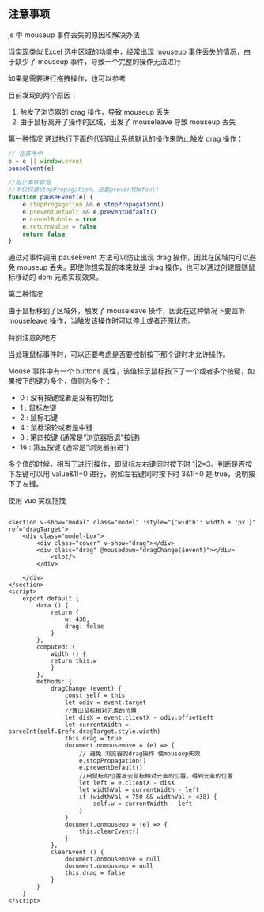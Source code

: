 ## 注意事项

js 中 mouseup 事件丢失的原因和解决办法

当实现类似 Excel 选中区域的功能中，经常出现 mouseup 事件丢失的情况，由于缺少了 mouseup 事件，导致一个完整的操作无法进行

如果是需要进行拖拽操作，也可以参考

目前发现的两个原因：

1. 触发了浏览器的 drag 操作，导致 mouseup 丢失
2. 由于鼠标离开了操作的区域，出发了 mouseleave 导致 mouseup 丢失

第一种情况
通过执行下面的代码阻止系统默认的操作来防止触发 drag 操作：

```js
// 在事件中
e = e || window.event
pauseEvent(e)

//阻止事件冒泡
//不仅仅要stopPropagation，还要preventDefault
function pauseEvent(e) {
	e.stopProgagetion && e.stopPropagation()
	e.preventDefault && e.preventDdfault()
	e.cancelBubble = true
	e.returnValue = false
	return false
}
```

通过对事件调用 pauseEvent 方法可以防止出现 drag 操作，因此在区域内可以避免 mouseup 丢失。即使你想实现的本来就是 drag 操作，也可以通过创建跟随鼠标移动的 dom 元素实现效果。

第二种情况

由于鼠标移到了区域外，触发了 mouseleave 操作，因此在这种情况下要监听 mouseleave 操作，当触发该操作时可以停止或者还原状态。

特别注意的地方

当处理鼠标事件时，可以还要考虑是否要控制按下那个键时才允许操作。

Mouse 事件中有一个 buttons 属性，该值标示鼠标按下了一个或者多个按键，如果按下的键为多个，值则为多个：

-   0 : 没有按键或者是没有初始化
-   1 : 鼠标左键
-   2 : 鼠标右键
-   4 : 鼠标滚轮或者是中键
-   8 : 第四按键 (通常是“浏览器后退”按键)
-   16 : 第五按键 (通常是“浏览器前进”)

多个值的时候，相当于进行|操作，即鼠标左右键同时按下时 1|2=3。判断是否按下左键可以用 value&1!=0 进行，例如左右键同时按下时 3&1!=0 是 true，说明按下了左键。

使用 vue 实现拖拽

```vue

<section v-show="modal" class="model" :style="{'width': width + 'px'}" ref="dragTarget">
    <div class="model-box">
        <div class="cover" v-show="drag"></div>
        <div class="drag" @mousedown="dragChange($event)"></div>
            <slot/>
        </div>

    </div>
</section>
<script>
    export default {
        data () {
            return {
                w: 438,
                drag: false
            }
        },
        computed: {
            width () {
            return this.w
            }
        },
        methods: {
            dragChange (event) {
                const self = this
                let odiv = event.target
                //算出鼠标相对元素的位置
                let disX = event.clientX - odiv.offsetLeft
                let currentWidth = parseInt(self.$refs.dragTarget.style.width)
                this.drag = true
                document.onmousemove = (e) => {
                    // 避免 浏览器的drag操作 使mouseup失效
                    e.stopPropagation()
                    e.preventDefault()
                    //用鼠标的位置减去鼠标相对元素的位置，得到元素的位置
                    let left = e.clientX - disX
                    let widthVal = currentWidth - left
                    if (widthVal < 750 && widthVal > 438) {
                        self.w = currentWidth - left
                    }
                }
                document.onmouseup = (e) => {
                    this.clearEvent()
                }
            },
            clearEvent () {
                document.onmousemove = null
                document.onmouseup = null
                this.drag = false
            }
        }
    }
</script>


```
